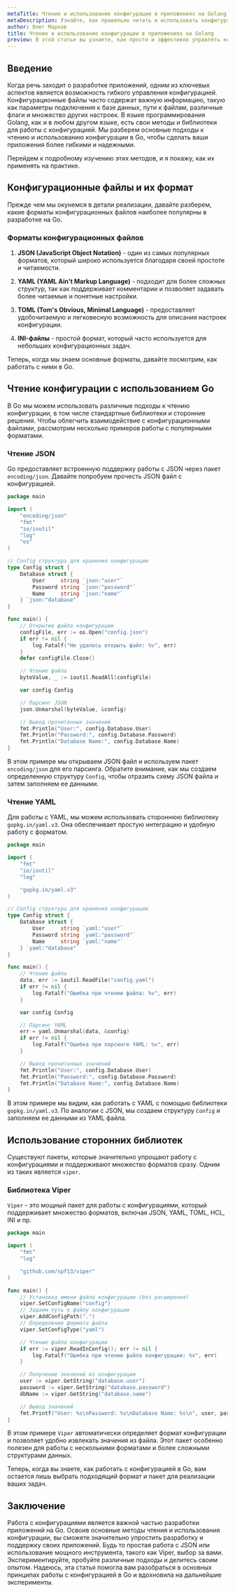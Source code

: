 ```yaml
---
metaTitle: Чтение и использование конфигурации в приложениях на Golang
metaDescription: Узнайте, как правильно читать и использовать конфигурационные файлы в вашем приложении на Golang- научитесь применять пакеты и библиотеки для упрощения работы с конфигурацией
author: Олег Марков
title: Чтение и использование конфигурации в приложениях на Golang
preview: В этой статье вы узнаете, как просто и эффективно управлять конфигурацией в приложениях на Go- используя доступные библиотеки и практические примеры
---
```


## Введение

Когда речь заходит о разработке приложений, одним из ключевых аспектов является возможность гибкого управления конфигурацией. Конфигурационные файлы часто содержат важную информацию, такую как параметры подключения к базе данных, пути к файлам, различные флаги и множество других настроек. В языке программирования Golang, как и в любом другом языке, есть свои методы и библиотеки для работы с конфигурацией. Мы разберем основные подходы к чтению и использованию конфигурации в Go, чтобы сделать ваши приложения более гибкими и надежными.

Перейдем к подробному изучению этих методов, и я покажу, как их применять на практике.

## Конфигурационные файлы и их формат

Прежде чем мы окунемся в детали реализации, давайте разберем, какие форматы конфигурационных файлов наиболее популярны в разработке на Go.

### Форматы конфигурационных файлов

1. **JSON (JavaScript Object Notation)** - один из самых популярных форматов, который широко используется благодаря своей простоте и читаемости.

2. **YAML (YAML Ain't Markup Language)** - подходит для более сложных структур, так как поддерживает комментарии и позволяет задавать более читаемые и понятные настройки.

3. **TOML (Tom's Obvious, Minimal Language)** - предоставляет удобочитаемую и легковесную возможность для описания настроек конфигурации.

4. **INI-файлы** - простой формат, который часто используется для небольших конфигурационных задач.

Теперь, когда мы знаем основные форматы, давайте посмотрим, как работать с ними в Go.

## Чтение конфигурации с использованием Go

В Go мы можем использовать различные подходы к чтению конфигурации, в том числе стандартные библиотеки и сторонние решения. Чтобы облегчить взаимодействие с конфигурационными файлами, рассмотрим несколько примеров работы с популярными форматами.

### Чтение JSON

Go предоставляет встроенную поддержку работы с JSON через пакет `encoding/json`. Давайте попробуем прочесть JSON файл с конфигурацией.

```go
package main

import (
	"encoding/json"
	"fmt"
	"io/ioutil"
	"log"
	"os"
)

// Config структура для хранения конфигурации
type Config struct {
	Database struct {
		User     string `json:"user"`
		Password string `json:"password"`
		Name     string `json:"name"`
	} `json:"database"`
}

func main() {
	// Открытие файла конфигурации
	configFile, err := os.Open("config.json")
	if err != nil {
		log.Fatalf("Не удалось открыть файл: %v", err)
	}
	defer configFile.Close()

	// Чтение файла
	byteValue, _ := ioutil.ReadAll(configFile)

	var config Config

	// Парсинг JSON
	json.Unmarshal(byteValue, &config)

	// Вывод прочитанных значений
	fmt.Println("User:", config.Database.User)
	fmt.Println("Password:", config.Database.Password)
	fmt.Println("Database Name:", config.Database.Name)
}
```
В этом примере мы открываем JSON файл и используем пакет `encoding/json` для его парсинга. Обратите внимание, как мы создаем определенную структуру `Config`, чтобы отразить схему JSON файла и затем заполняем ее данными.

### Чтение YAML

Для работы с YAML, мы можем использовать стороннюю библиотеку `gopkg.in/yaml.v3`. Она обеспечивает простую интеграцию и удобную работу с форматом.

```go
package main

import (
	"fmt"
	"io/ioutil"
	"log"

	"gopkg.in/yaml.v3"
)

// Config структура для хранения конфигурации
type Config struct {
	Database struct {
		User     string `yaml:"user"`
		Password string `yaml:"password"`
		Name     string `yaml:"name"`
	} `yaml:"database"`
}

func main() {
	// Чтение файла
	data, err := ioutil.ReadFile("config.yaml")
	if err != nil {
		log.Fatalf("Ошибка при чтении файла: %v", err)
	}

	var config Config

	// Парсинг YAML
	err = yaml.Unmarshal(data, &config)
	if err != nil {
		log.Fatalf("Ошибка при парсинге YAML: %v", err)
	}

	// Вывод прочитанных значений
	fmt.Println("User:", config.Database.User)
	fmt.Println("Password:", config.Database.Password)
	fmt.Println("Database Name:", config.Database.Name)
}
```
В этом примере мы видим, как работать с YAML с помощью библиотеки `gopkg.in/yaml.v3`. По аналогии с JSON, мы создаем структуру `Config` и заполняем ее данными из YAML файла.

## Использование сторонних библиотек

Существуют пакеты, которые значительно упрощают работу с конфигурациями и поддерживают множество форматов сразу. Одним из таких является `viper`.

### Библиотека Viper

`Viper` - это мощный пакет для работы с конфигурациями, который поддерживает множество форматов, включая JSON, YAML, TOML, HCL, INI и пр.

```go
package main

import (
	"fmt"
	"log"

	"github.com/spf13/viper"
)

func main() {
	// Установка имени файла конфигурации (без расширения)
	viper.SetConfigName("config")
	// Задаем путь к файлу конфигурации
	viper.AddConfigPath(".")
	// Определение формата файла
	viper.SetConfigType("yaml")

	// Чтение файла конфигурации
	if err := viper.ReadInConfig(); err != nil {
		log.Fatalf("Ошибка при чтении файла конфигурации: %v", err)
	}

	// Получение значений из конфигурации
	user := viper.GetString("database.user")
	password := viper.GetString("database.password")
	dbName := viper.GetString("database.name")

	// Вывод значений
	fmt.Printf("User: %s\nPassword: %s\nDatabase Name: %s\n", user, password, dbName)
}
```
В этом примере `Viper` автоматически определяет формат конфигурации и позволяет удобно извлекать значения из файла. Этот пакет особенно полезен для работы с несколькими форматами и более сложными структурами данных.

Теперь, когда вы знаете, как работать с конфигурацией в Go, вам остается лишь выбрать подходящий формат и пакет для реализации ваших задач.

## Заключение

Работа с конфигурациями является важной частью разработки приложений на Go. Освоив основные методы чтения и использования конфигурации, вы сможете значительно упростить разработку и поддержку своих приложений. Будь то простая работа с JSON или использование мощного инструмента, такого как Viper, выбор за вами. Экспериментируйте, пробуйте различные подходы и делитесь своим опытом. Надеюсь, эта статья помогла вам разобраться в основных принципах работы с конфигурацией в Go и вдохновила на дальнейшие эксперименты.